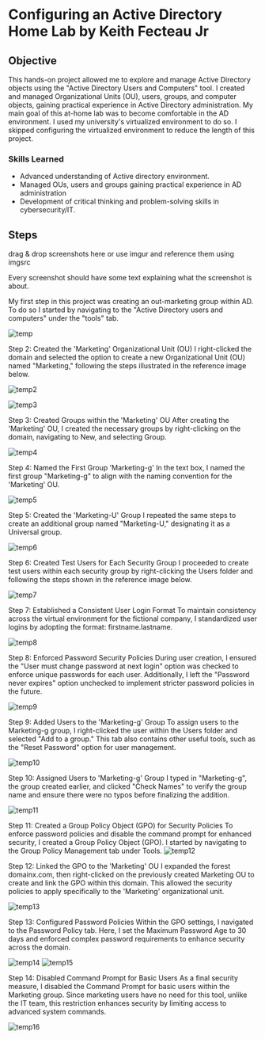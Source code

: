 # Configuring an Active Directory Home Lab by Keith Fecteau Jr

## Objective
This hands-on project allowed me to explore and manage Active Directory objects using the "Active Directory Users and Computers" tool. I created and managed Organizational Units (OU), users, groups, and computer objects, gaining practical experience in Active Directory administration. My main goal of this at-home lab was to become comfortable in the AD environment. I used my university's virtualized environment to do so. I skipped configuring the virtualized environment to reduce the length of this project.




### Skills Learned
- Advanced understanding of Active directory environment.
- Managed OUs, users and groups gaining practical experience in AD administration
- Development of critical thinking and problem-solving skills in cybersecurity/IT.


## Steps
drag & drop screenshots here or use imgur and reference them using imgsrc

Every screenshot should have some text explaining what the screenshot is about.


My first step in this project was creating an out-marketing group within AD. To do so I started by navigating to the "Active Directory users and computers" under the "tools" tab.

![temp](https://github.com/user-attachments/assets/bd94433b-55fc-435c-8a86-b4992ac1783e)


Step 2: Created the 'Marketing' Organizational Unit (OU)
I right-clicked the domain and selected the option to create a new Organizational Unit (OU) named "Marketing," following the steps illustrated in the reference image below.

![temp2](https://github.com/user-attachments/assets/e45b99a3-cd1b-4a90-b6b9-0559e24f9d4c)

![temp3](https://github.com/user-attachments/assets/4f6998cc-a5f3-4919-8525-b56b391a57a8)


Step 3: Created Groups within the 'Marketing' OU
After creating the 'Marketing' OU, I created the necessary groups by right-clicking on the domain, navigating to New, and selecting Group.

![temp4](https://github.com/user-attachments/assets/da92d1d4-303d-47e2-9504-42d0b14e0a56)

Step 4: Named the First Group 'Marketing-g'
In the text box, I named the first group "Marketing-g" to align with the naming convention for the 'Marketing' OU.

![temp5](https://github.com/user-attachments/assets/f50e6f25-6efb-4757-9bcc-334f9b694e4c)

Step 5: Created the 'Marketing-U' Group
I repeated the same steps to create an additional group named "Marketing-U," designating it as a Universal group.

![temp6](https://github.com/user-attachments/assets/37cc1621-0e69-425a-adba-744241e71579)

Step 6: Created Test Users for Each Security Group
I proceeded to create test users within each security group by right-clicking the Users folder and following the steps shown in the reference image below.

![temp7](https://github.com/user-attachments/assets/d73ac1e9-e9e2-43e7-8a3c-1eede8fa2aac)

Step 7: Established a Consistent User Login Format
To maintain consistency across the virtual environment for the fictional company, I standardized user logins by adopting the format: firstname.lastname.

![temp8](https://github.com/user-attachments/assets/cc5f0184-f1a4-4e05-9c28-740753f6142c)

Step 8: Enforced Password Security Policies
During user creation, I ensured the "User must change password at next login" option was checked to enforce unique passwords for each user. Additionally, I left the "Password never expires" option unchecked to implement stricter password policies in the future.

![temp9](https://github.com/user-attachments/assets/e946c73e-11a9-47e3-a18a-7a461b1587eb)

Step 9: Added Users to the 'Marketing-g' Group
To assign users to the Marketing-g group, I right-clicked the user within the Users folder and selected "Add to a group." This tab also contains other useful tools, such as the "Reset Password" option for user management.

![temp10](https://github.com/user-attachments/assets/9d32d15f-c251-4eee-8fde-dd9ad9bb6553)


Step 10: Assigned Users to 'Marketing-g' Group
I typed in "Marketing-g", the group created earlier, and clicked "Check Names" to verify the group name and ensure there were no typos before finalizing the addition.

![temp11](https://github.com/user-attachments/assets/921fd943-c582-4e92-b39b-81c1ad91efc2)

Step 11: Created a Group Policy Object (GPO) for Security Policies
To enforce password policies and disable the command prompt for enhanced security, I created a Group Policy Object (GPO). I started by navigating to the Group Policy Management tab under Tools.
![temp12](https://github.com/user-attachments/assets/27743b1f-7d51-47cf-afc9-c486939b26e1)

Step 12: Linked the GPO to the 'Marketing' OU
I expanded the forest domainx.com, then right-clicked on the previously created Marketing OU to create and link the GPO within this domain. This allowed the security policies to apply specifically to the 'Marketing' organizational unit.

![temp13](https://github.com/user-attachments/assets/dcc97fff-a31e-4d3a-8684-0e3ac687e90d)

Step 13: Configured Password Policies
Within the GPO settings, I navigated to the Password Policy tab. Here, I set the Maximum Password Age to 30 days and enforced complex password requirements to enhance security across the domain.

![temp14](https://github.com/user-attachments/assets/d0eef73a-c67a-4de3-a4dc-5cc809f94a70)
![temp15](https://github.com/user-attachments/assets/ea54d2fe-306b-4630-950d-6a89d0dcc8f6)

Step 14: Disabled Command Prompt for Basic Users
As a final security measure, I disabled the Command Prompt for basic users within the Marketing group. Since marketing users have no need for this tool, unlike the IT team, this restriction enhances security by limiting access to advanced system commands.

![temp16](https://github.com/user-attachments/assets/36794120-f758-4a47-8a59-d0ebd2e86916)













